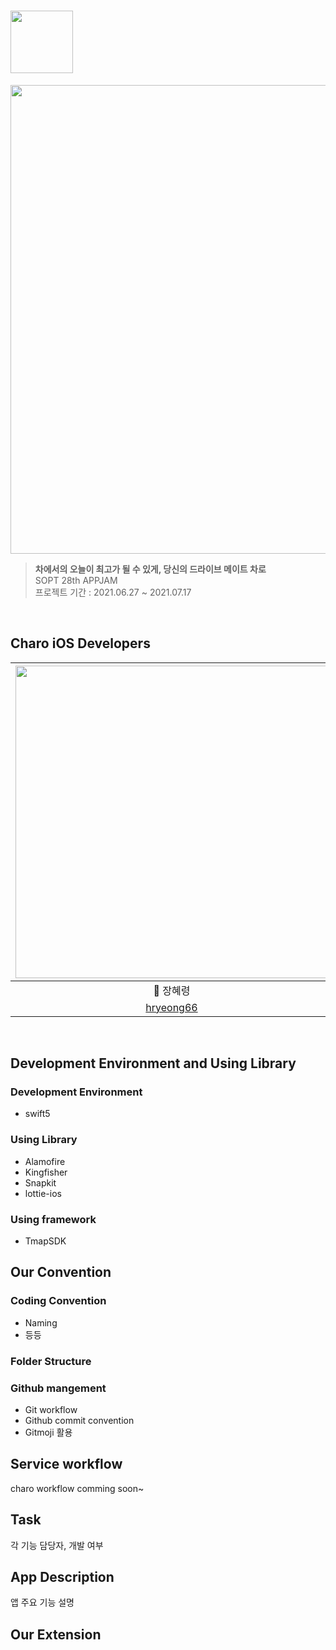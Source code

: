 # <img src = "https://user-images.githubusercontent.com/46644241/124637007-29badb00-dec4-11eb-8335-d5a5abb2cbd6.png" width="100"> 
<img src = "https://user-images.githubusercontent.com/46644241/124638184-9edae000-dec5-11eb-9e9b-fae86bbc6764.png" width="750">  <br>

> **차에서의 오늘이 최고가 될 수 있게, 당신의 드라이브 메이트 차로** <br>
> SOPT 28th APPJAM <br>
> 프로젝트 기간 : 2021.06.27 ~ 2021.07.17
<br>

## Charo iOS Developers
 <img src="https://user-images.githubusercontent.com/46644241/124632757-967fa680-debf-11eb-990e-bbb6c72a8935.png" width="500"> | <img src="https://user-images.githubusercontent.com/46644241/124632766-97b0d380-debf-11eb-9ec7-734b282cbc5d.png" width="500"> | <img src="https://user-images.githubusercontent.com/46644241/124632739-92ec1f80-debf-11eb-8701-f0cc74920397.png" width="500"> | <img src="https://user-images.githubusercontent.com/46644241/124632768-98496a00-debf-11eb-9144-4c3654f7b6e7.png" width="500">
 :---------:|:----------:|:---------:|:---------:
 🍎 장혜령 | 🍎 박익범 | 🍎 이지원 | 🍎 최인정
[hryeong66](https://github.com/hryeong66) | [swikkft](https://github.com/parkikbum) | [comeheredart](https://github.com/comeheredart) | [inddoni](https://github.com/inddoni)

<Br>

## Development Environment and Using Library
### Development Environment
- swift5
### Using Library
- Alamofire
- Kingfisher
- Snapkit
- lottie-ios
### Using framework
- TmapSDK

## Our Convention
### Coding Convention
- Naming
- 등등
### Folder Structure
### Github mangement
- Git workflow
- Github commit convention
- Gitmoji 활용


## Service workflow
charo workflow comming soon~

## Task
각 기능 담당자, 개발 여부 

## App Description
앱 주요 기능 설명

## Our Extension
